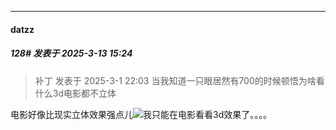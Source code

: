 ﻿
*****

####  datzz  
##### 128#       发表于 2025-3-13 15:24

<blockquote>补丁 发表于 2025-3-1 22:03
当我知道一只眼居然有700的时候顿悟为啥看什么3d电影都不立体</blockquote>
电影好像比现实立体效果强点儿<img src="https://static.saraba1st.com/image/smiley/face2017/001.png" referrerpolicy="no-referrer">我只能在电影看看3d效果了。。。。

